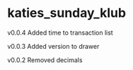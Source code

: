 # katies_sunday_klub

v0.0.4 Added time to transaction list

v0.0.3 Added version to drawer

v0.0.2 Removed decimals
